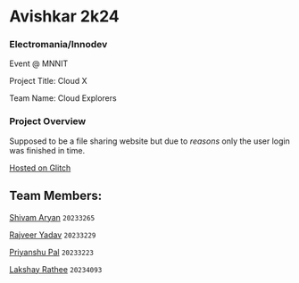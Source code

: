 # Avishkar 2k24
### Electromania/Innodev
Event @ MNNIT

Project Title: Cloud X

Team Name: Cloud Explorers

### Project Overview

Supposed to be a file sharing website but due to _reasons_ only the user login was finished in time.

[Hosted on Glitch](https://cloudexplorer.glitch.me/)

## Team Members:
[Shivam Aryan](https://github.com/Aryan10) `20233265`

[Rajveer Yadav](https://github.com/Raj-viir) `20233229`

[Priyanshu Pal](https://github.com/Hustler002) `20233223`

[Lakshay Rathee](https://github.com/RathiLakshay) `20234093`
